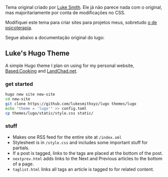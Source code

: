 Tema original criado por [Luke Smith](https://github.com/LukeSmithxyz/). Ele já não parece nada com o original, mas majoritariamente por conta de modificações no CSS.

Modifiquei este tema para criar sites para projetos meus, sobretudo [o de psicoterapia](https://github.com/paulorssalves/site-psicoterapia).

Segue abaixo a documentação original do lugo:

## Luke's Hugo Theme

A simple Hugo theme I plan on using for my personal website, [Based.Cooking](https://based.cooking) and [LandChad.net](https://landchad.net).

### get started

```sh
hugo new site new-site
cd new-site
git clone https://github.com/lukesmithxyz/lugo themes/lugo
echo "theme = 'lugo'" >> config.toml
cp themes/lugo/static/style.css static/
```

### stuff

- Makes one RSS feed for the entire site at `/index.xml`
- Stylesheet is in `/style.css` and includes some important stuff for partials.
- If a post is tagged, links to the tags are placed at the bottom of the post.
- `nextprev.html` adds links to the Next and Previous articles to the bottom of a page.
- `taglist.html` links all tags an article is tagged to for related content.
